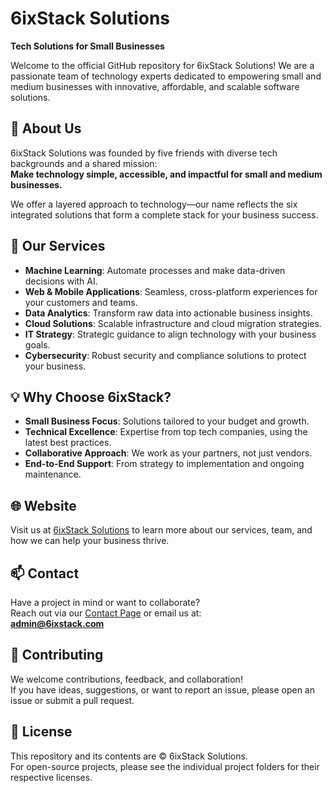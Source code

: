 # 6ixStack Solutions

**Tech Solutions for Small Businesses**

Welcome to the official GitHub repository for 6ixStack Solutions! We are a passionate team of technology experts dedicated to empowering small and medium businesses with innovative, affordable, and scalable software solutions.

## 🚀 About Us

6ixStack Solutions was founded by five friends with diverse tech backgrounds and a shared mission:  
**Make technology simple, accessible, and impactful for small and medium businesses.**

We offer a layered approach to technology—our name reflects the six integrated solutions that form a complete stack for your business success.

## 🧩 Our Services

- **Machine Learning**: Automate processes and make data-driven decisions with AI.
- **Web & Mobile Applications**: Seamless, cross-platform experiences for your customers and teams.
- **Data Analytics**: Transform raw data into actionable business insights.
- **Cloud Solutions**: Scalable infrastructure and cloud migration strategies.
- **IT Strategy**: Strategic guidance to align technology with your business goals.
- **Cybersecurity**: Robust security and compliance solutions to protect your business.

## 💡 Why Choose 6ixStack?

- **Small Business Focus**: Solutions tailored to your budget and growth.
- **Technical Excellence**: Expertise from top tech companies, using the latest best practices.
- **Collaborative Approach**: We work as your partners, not just vendors.
- **End-to-End Support**: From strategy to implementation and ongoing maintenance.

## 🌐 Website

Visit us at [6ixStack Solutions](https://6ixstack.com) to learn more about our services, team, and how we can help your business thrive.

## 📫 Contact

Have a project in mind or want to collaborate?  
Reach out via our [Contact Page](https://6ixstack.com/contact.html) or email us at:  
**admin@6ixstack.com**

## 🤝 Contributing

We welcome contributions, feedback, and collaboration!  
If you have ideas, suggestions, or want to report an issue, please open an issue or submit a pull request.

## 📄 License

This repository and its contents are © 6ixStack Solutions.  
For open-source projects, please see the individual project folders for their respective licenses.

